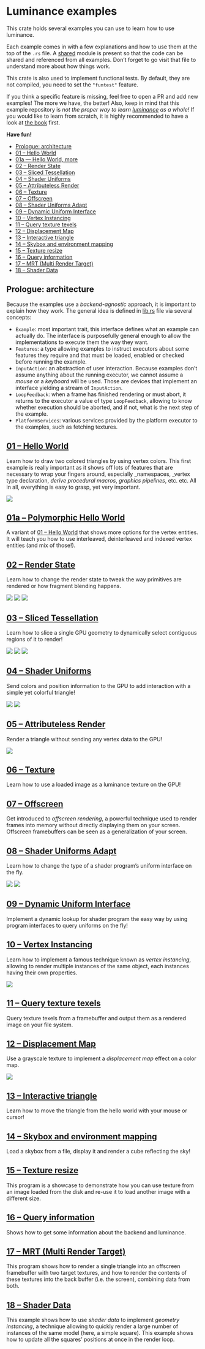 # Luminance examples

This crate holds several examples you can use to learn how to use luminance.

Each example comes in with a few explanations and how to use them at the top of the `.rs` file.
A [shared](./src/shared.rs) module is present so that the code can be shared and referenced from
all examples. Don’t forget to go visit that file to understand more about how things work.

This crate is also used to implement functional tests. By default, they are not compiled, you need
to set the `"funtest"` feature.

If you think a specific feature is missing, feel free to open a PR and add new examples! The more
we have, the better! Also, keep in mind that this example repository is _not the proper way to
learn [luminance] as a whole!_ If you would like to learn from scratch, it is highly recommended to
have a look at [the book] first.

**Have fun!**

* [Prologue: architecture](#prologue-architecture)
* [01 – Hello World](#01--hello-world)
* [01a — Hello World, more](#01a--polymorphic-hello-world)
* [02 – Render State](#02--render-state)
* [03 – Sliced Tessellation](#03--sliced-tessellation)
* [04 – Shader Uniforms](#04--shader-uniforms)
* [05 – Attributeless Render](#05--attributeless-render)
* [06 – Texture](#06--texture)
* [07 – Offscreen](#07--offscreen)
* [08 – Shader Uniforms Adapt](#08--shader-uniforms-adapt)
* [09 – Dynamic Uniform Interface](#09--dynamic-uniform-interface)
* [10 – Vertex Instancing](#10--vertex-instancing)
* [11 – Query texture texels](#11--query-texture-texels)
* [12 – Displacement Map](#12--displacement-map)
* [13 – Interactive triangle](#13--interactive-triangle)
* [14 – Skybox and environment mapping](#14--skybox-and-environment-mapping)
* [15 – Texture resize](#15--texture-resize)
* [16 – Query information](#16--query-information)
* [17 – MRT (Multi Render Target)](#17--mrt-multi-render-target)
* [18 – Shader Data](#18--shader-data)

## Prologue: architecture

Because the examples use a _backend-agnostic_ approach, it is important to explain how they work. The general idea is
defined in [lib.rs](./src/lib.rs) file via several concepts:

- `Example`: most important trait, this interface defines what an example can actually do. The interface is
  purposefully general enough to allow the implementations  to execute them the way they want.
- `Features`: a type allowing examples to instruct executors about some features they require and that must be loaded,
  enabled or checked before running the example.
- `InputAction`: an abstraction of user interaction. Because examples don’t assume anything about the running
  executor, we cannot assume a _mouse_ or a _keyboard_ will be used. Those are devices that implement an interface
  yielding a stream of `InputAction`.
- `LoopFeedback`: when a frame has finished rendering or must abort, it returns to the executor a value of type
  `LoopFeedback`, allowing to know whether execution should be aborted, and if not, what is the next step of the
  example.
- `PlatformServices`: various services provided by the platform executor to the examples, such as fetching textures.

## [01 – Hello World](./src/hello_world.rs)

Learn how to draw two colored triangles by using vertex colors. This first example is really important as it shows off
lots of features that are necessary to wrap your fingers around, especially _namespaces, _vertex type declaration,
_derive procedural macros_, _graphics pipelines_, etc. etc. All in all, everything is easy to grasp, yet very important.

![](../../docs/imgs/01-screenshot.png)

## [01a – Polymorphic Hello World](./src/hello_world_more.rs)

A variant of [01 – Hello World](#01--hello-world) that shows more options for the vertex entities. It will teach you how
to use interleaved, deinterleaved and indexed vertex entities (and mix of those!).

## [02 – Render State](./src/render_state.rs)

Learn how to change the render state to tweak the way primitives are rendered or how fragment
blending happens.

![](../../docs/imgs/02-screenshot.png)
![](../../docs/imgs/02-screenshot-alt.png)
![](../../docs/imgs/02-screenshot-alt2.png)

## [03 – Sliced Tessellation](./src/sliced_tess.rs)

Learn how to slice a single GPU geometry to dynamically select contiguous regions of it to render!

![](../../docs/imgs/03-screenshot.png)
![](../../docs/imgs/03-screenshot-alt.png)
![](../../docs/imgs/03-screenshot-alt2.png)

## [04 – Shader Uniforms](./src/shader_uniforms.rs)

Send colors and position information to the GPU to add interaction with a simple yet colorful
triangle!

![](../../docs/imgs/04-screenshot.png)
![](../../docs/imgs/04-screenshot-alt.png)

## [05 – Attributeless Render](./src/attributeless.rs)

Render a triangle without sending any vertex data to the GPU!

![](../../docs/imgs/05-screenshot.png)

## [06 – Texture](./src/texture.rs)

Learn how to use a loaded image as a luminance texture on the GPU!

## [07 – Offscreen](./src/offscreen.rs)

Get introduced to *offscreen rendering*, a powerful technique used to render frames into memory
without directly displaying them on your screen. Offscreen framebuffers can be seen as a
generalization of your screen.

## [08 – Shader Uniforms Adapt](./src/shader_uniforms_adapt.rs)

Learn how to change the type of a shader program’s uniform interface on the fly.

![](../../docs/imgs/08-screenshot.png)
![](../../docs/imgs/08-screenshot-alt.png)

## [09 – Dynamic Uniform Interface](./src/dynamic_uniform_interface.rs)

Implement a dynamic lookup for shader program the easy way by using program interfaces to query
uniforms on the fly!

## [10 – Vertex Instancing](./src/vertex_instancing.rs)

Learn how to implement a famous technique known as _vertex instancing_, allowing to render multiple
instances of the same object, each instances having their own properties.

![](../../docs/imgs/10-screenshot.png)

## [11 – Query texture texels](./src/query_texture_texels.rs)

Query texture texels from a framebuffer and output them as a rendered image on your file system.

## [12 – Displacement Map](./src/displacement_map.rs)

Use a grayscale texture to implement a _displacement map_ effect on a color map.

![](../../docs/imgs/displacement_map.gif)

## [13 – Interactive triangle](./src/interactive_triangle.rs)

Learn how to move the triangle from the hello world with your mouse or cursor!

## [14 – Skybox and environment mapping](./src/skybox.rs)

Load a skybox from a file, display it and render a cube reflecting the sky!

## [15 – Texture resize](./src/texture_resize.rs)

This program is a showcase to demonstrate how you can use texture from an image loaded from the disk and re-use it to
load another image with a different size.

## [16 – Query information](./src/query_info.rs)

Shows how to get some information about the backend and luminance.

## [17 – MRT (Multi Render Target)](./src/mrt.rs)

This program shows how to render a single triangle into an offscreen framebuffer with two target textures, and how to
render the contents of these textures into the back buffer (i.e. the screen), combining data from both.

## [18 – Shader Data](./src/shader_data.rs)

This example shows how to use _shader data_ to implement _geometry instancing_, a technique allowing to quickly render a
large number of instances of the same model (here, a simple square). This example shows how to update all the squares’
positions at once in the render loop.

[luminance]: https://crates.io/crates/luminance
[luminance-front]: https://crates.io/crates/luminance-front
[glutin]: https://crates.io/crates/glutin
[the book]: https://phaazon.github.io/learn-luminance
[wasm]: https://webassembly.org
[cargo-web]: https://crates.io/crates/cargo-web
